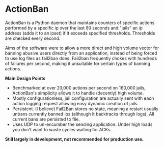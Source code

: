 ActionBan
===========

ActionBan is a Python daemon that maintains counters of specific actions
performed by a specific ip over the last 60 seconds and "jails" an ip address
(adds it to an ipset) if it exceeds specified thresholds. Thresholds are checked
every second.

Aims of the software were to allow a more direct and high volume vector for 
banning abusive users directly from an application, instead of being forced
to use log files as fail2ban does. Fail2ban frequently chokes with hundreds of 
failures per second, making it unsuitable for certain types of banning actions.

**Main Design Points**

* Benchmarked at over 20,000 actions per second on 160,000 jails, ActionBan's simplicity allows it to handle (decently) high volume.
* Mostly configurationless, jail configuration are actually sent with each action logging request allowing easy dynamic creation of jails.
* Persistent. (I believe) Fail2Ban stores no state, meaning a restart usually unbans currently banned ips (although it backtracks through logs). All current bans are persisted to file.
* Uses UDP to un-encumber the sending application. Under high loads you don't want to waste cycles waiting for ACKs.

**Still largely in development, not recommended for production use.**
